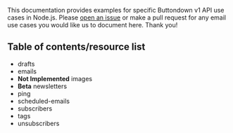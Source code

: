 This documentation provides examples for specific Buttondown v1 API use cases in Node.js. Please [open an issue](https://github.com/HugoDF/buttondown/issues) or make a pull request for any email use cases you would like us to document here. Thank you!


## Table of contents/resource list

- drafts
- emails
- **Not Implemented** images
- **Beta** newsletters
- ping
- scheduled-emails
- subscribers
- tags
- unsubscribers

